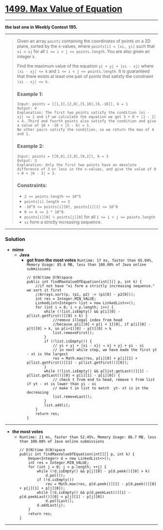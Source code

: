# [1499. Max Value of Equation](https://leetcode.com/problems/max-value-of-equation/)

---

**the last one in Weekly Contest 195.**

---

> Given an array `points` containing the coordinates of points on a 2D plane, sorted by the x-values, where `points[i] = [xi, yi]` such that `xi < xj` for all `1 <= i < j <= points.length`. You are also given an integer `k`.
>
> Find the maximum value of the equation `yi + yj + |xi - xj|` where `|xi - xj| <= k` and `1 <= i < j <= points.length`. It is guaranteed that there exists at least one pair of points that satisfy the constraint `|xi - xj| <= k`.
>
>
>
> ### Example 1:
> ```
> Input: points = [[1,3],[2,0],[5,10],[6,-10]], k = 1
> Output: 4
> Explanation: The first two points satisfy the condition |xi - xj| <= 1 and if we calculate the equation we get 3 + 0 + |1 - 2| = 4. Third and fourth points also satisfy the condition and give a value of 10 + -10 + |5 - 6| = 1.
> No other pairs satisfy the condition, so we return the max of 4 and 1.
> ```
>
> ### Example 2:
> ```
> Input: points = [[0,0],[3,0],[9,2]], k = 3
> Output: 3
> Explanation: Only the first two points have an absolute difference of 3 or less in the x-values, and give the value of 0 + 0 + |0 - 3| = 3.
> ```
>
> ### Constraints:
> * `2 <= points.length <= 10^5`
> * `points[i].length == 2`
> * `-10^8 <= points[i][0], points[i][1] <= 10^8`
> * `0 <= k <= 2 * 10^8`
> * `points[i][0] < points[j][0]` for all `1 <= i < j <= points.length`
> * `xi` form a strictly increasing sequence.

---

### Solution
* **mime**
  * **Java**
    * **got from the most votes** `Runtime: 17 ms, faster than 65.04%, Memory Usage: 85.6 MB, less than 100.00% of Java online submissions`
      ```
      // O(N)time O(N)space
      public int findMaxValueOfEquation(int[][] p, int k) {
          //if not have "xi form a strictly increasing sequence."  we sort it first
          //Arrays.sort(p, (p1, p2) -> (p1[0] - p2[0]));
          int res = Integer.MIN_VALUE;
          LinkedList<Integer> list = new LinkedList<>();
          for (int i = 0; i < p.length; i++) {
              while (!list.isEmpty() && p[i][0] - p[list.getFirst()][0] > k) {
                  //remove illegal index from head
                  //because p[i][0] < p[i + 1][0], if p[i][0] - p[t][0] > k, so p[i+1][0] - p[t][0] > k
                  list.removeFirst();
              }
              if (!list.isEmpty()) {
                  // yi + yj + |xi - xj| → xj + yj + yi - xi
                  // in next while step, we have made the first yt - xt is the largest
                  res = Math.max(res, p[i][0] + p[i][1] + p[list.getFirst()][1] - p[list.getFirst()][0]);
              }
              while (!list.isEmpty() && p[list.getLast()][1] - p[list.getLast()][0] < p[i][1] - p[i][0]) {
                  // check t from end to head, remove t from list if yt - xt is lower than yi - xi
                  // make t in list to match  yt- xt is in the decreasing
                  list.removeLast();
              }
              list.add(i);
          }
          return res;
      }
      ```
  
---


* **the most votes**
  * `Runtime: 21 ms, faster than 52.45%, Memory Usage: 86.7 MB, less than 100.00% of Java online submissions`
    ```
    // O(N)time O(N)space
    public int findMaxValueOfEquation(int[][] p, int k) {
        Deque<Integer> d = new LinkedList<>();
        int res = Integer.MIN_VALUE;
        for (int j = 0; j < p.length; ++j) {
            while (!d.isEmpty() && p[j][0] - p[d.peek()][0] > k)
                d.poll();
            if (!d.isEmpty())
                res = Math.max(res, p[d.peek()][1] - p[d.peek()][0] + p[j][1] + p[j][0]);
            while (!d.isEmpty() && p[d.peekLast()][1] - p[d.peekLast()][0] < p[j][1] - p[j][0])
                d.pollLast();
            d.addLast(j);
        }    
        return res;
    }
    ```

---
